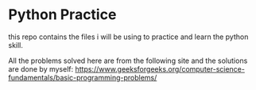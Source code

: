 # Python Practice
this repo contains the files i will be using to practice and learn the python skill.

All the problems solved here are from the following site and the solutions are done by myself: https://www.geeksforgeeks.org/computer-science-fundamentals/basic-programming-problems/

